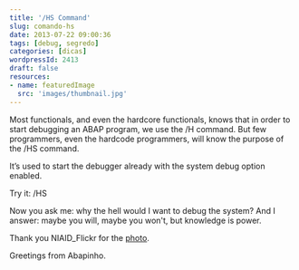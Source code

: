 ```yaml
---
title: '/HS Command'
slug: comando-hs
date: 2013-07-22 09:00:36
tags: [debug, segredo]
categories: [dicas]
wordpressId: 2413
draft: false
resources:
- name: featuredImage
  src: 'images/thumbnail.jpg'
---
```

Most functionals, and even the hardcore functionals, knows that in order to start debugging an ABAP program, we use the /H command. But few programmers, even the hardcode programmers, will know the purpose of the /HS command.

<!--more-->

It’s used to start the debugger already with the system debug option enabled.

Try it: /HS

Now you ask me: why the hell would I want to debug the system?
And I answer: maybe you will, maybe you won't, but knowledge is power.

Thank you NIAID_Flickr for the [photo][1].

Greetings from Abapinho.

   [1]: https://www.flickr.com/photos/niaid/6916074241/
